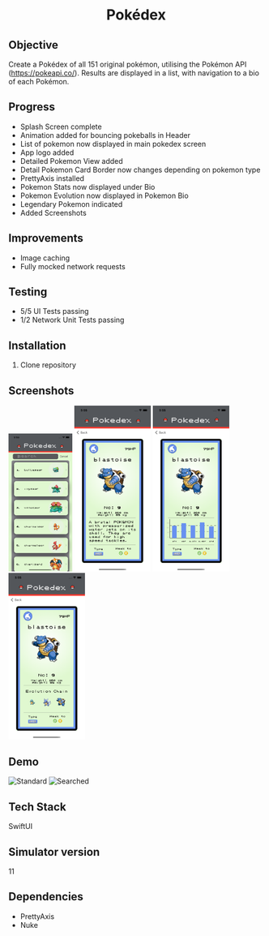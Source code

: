 <h1 align="center">

Pokédex

</h1>

## Objective
Create a Pokédex of all 151 original pokémon, utilising the Pokémon API (https://pokeapi.co/). Results are displayed in a list, with navigation to a bio of each Pokémon.

## Progress
- Splash Screen complete
- Animation added for bouncing pokeballs in Header
- List of pokemon now displayed in main pokedex screen 
- App logo added
- Detailed Pokemon View added
- Detail Pokemon Card Border now changes depending on pokemon type
- PrettyAxis installed
- Pokemon Stats now displayed under Bio
- Pokemon Evolution now displayed in Pokemon Bio
- Legendary Pokemon indicated
- Added Screenshots

## Improvements
- Image caching
- Fully mocked network requests

## Testing
- 5/5 UI Tests passing
- 1/2 Network Unit Tests passing

## Installation

1. Clone repository

## Screenshots
<img src="Documentation/MainScreen.png" width="25%" height="25%">
<img src="Documentation/PokemonScreen.png" width="30%" height="30%">
<img src="Documentation/PokemonStats.png" width="30%" height="30%">
<img src="Documentation/PokemonEvolution.png" width="30%" height="30%">

## Demo
![Standard](Documentation/StandardGif.gif)
![Searched](Documentation/SearchGif.gif)

## Tech Stack
SwiftUI

## Simulator version
11

## Dependencies
- PrettyAxis
- Nuke
